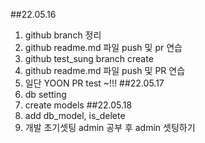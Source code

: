 ##22.05.16 
1. github branch 정리
2. github readme.md 파일 push 및 pr 연습
3. github test_sung branch create
4. github readme.md 파일 push 및 PR 연습
5. 일단 YOON PR test ~!!!
##22.05.17
1. db setting
2. create models
##22.05.18 
1. add db_model, is_delete 
2. 개발 초기셋팅 admin 공부 후 admin 셋팅하기
